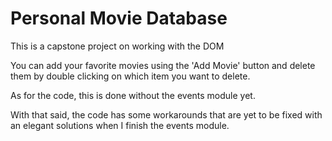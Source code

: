 # Personal Movie Database

This is a capstone project on working with the DOM

You can add your favorite movies using the 'Add Movie' button and delete them by double clicking on which item you want to delete.

As for the code, this is done without the events module yet.

With that said, the code has some workarounds that are yet to be fixed with an elegant solutions when I finish the events module.
